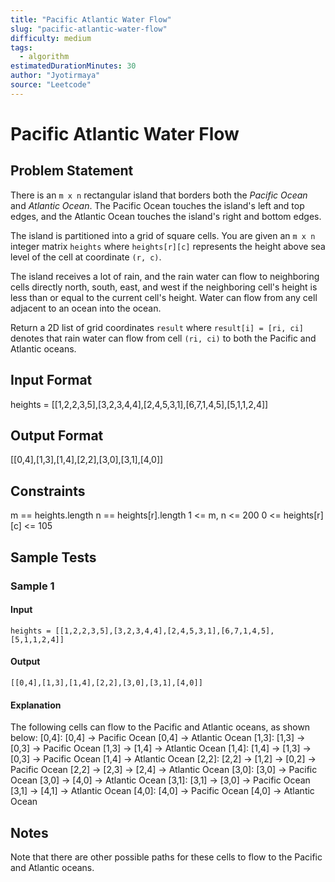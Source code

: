 ```yaml
---
title: "Pacific Atlantic Water Flow"
slug: "pacific-atlantic-water-flow"
difficulty: medium
tags:
  - algorithm
estimatedDurationMinutes: 30
author: "Jyotirmaya"
source: "Leetcode"
---
```


# Pacific Atlantic Water Flow

## Problem Statement

There is an `m x n` rectangular island that borders both the *Pacific Ocean* and *Atlantic Ocean*. The Pacific Ocean touches the island's left and top edges, and the Atlantic Ocean touches the island's right and bottom edges.

The island is partitioned into a grid of square cells. You are given an `m x n` integer matrix `heights` where `heights[r][c]` represents the height above sea level of the cell at coordinate `(r, c)`.

The island receives a lot of rain, and the rain water can flow to neighboring cells directly north, south, east, and west if the neighboring cell's height is less than or equal to the current cell's height. Water can flow from any cell adjacent to an ocean into the ocean.

Return a 2D list of grid coordinates `result` where `result[i] = [ri, ci]` denotes that rain water can flow from cell `(ri, ci)` to both the Pacific and Atlantic oceans.

## Input Format

heights = [[1,2,2,3,5],[3,2,3,4,4],[2,4,5,3,1],[6,7,1,4,5],[5,1,1,2,4]]

## Output Format

[[0,4],[1,3],[1,4],[2,2],[3,0],[3,1],[4,0]]

## Constraints

m == heights.length
n == heights[r].length
1 <= m, n <= 200
0 <= heights[r][c] <= 105

## Sample Tests

### Sample 1

#### Input

```
heights = [[1,2,2,3,5],[3,2,3,4,4],[2,4,5,3,1],[6,7,1,4,5],[5,1,1,2,4]]
```

#### Output

```
[[0,4],[1,3],[1,4],[2,2],[3,0],[3,1],[4,0]]
```

#### Explanation

The following cells can flow to the Pacific and Atlantic oceans, as shown below:
[0,4]: [0,4] -> Pacific Ocean 
       [0,4] -> Atlantic Ocean
[1,3]: [1,3] -> [0,3] -> Pacific Ocean 
       [1,3] -> [1,4] -> Atlantic Ocean
[1,4]: [1,4] -> [1,3] -> [0,3] -> Pacific Ocean 
       [1,4] -> Atlantic Ocean
[2,2]: [2,2] -> [1,2] -> [0,2] -> Pacific Ocean 
       [2,2] -> [2,3] -> [2,4] -> Atlantic Ocean
[3,0]: [3,0] -> Pacific Ocean 
       [3,0] -> [4,0] -> Atlantic Ocean
[3,1]: [3,1] -> [3,0] -> Pacific Ocean 
       [3,1] -> [4,1] -> Atlantic Ocean
[4,0]: [4,0] -> Pacific Ocean 
       [4,0] -> Atlantic Ocean


## Notes

Note that there are other possible paths for these cells to flow to the Pacific and Atlantic oceans.